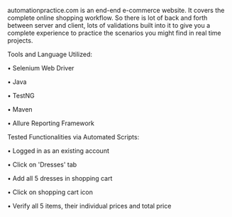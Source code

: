 automationpractice.com is an end-end e-commerce website. It covers the complete online shopping workflow. 
So there is lot of back and forth between server and client, lots of validations built into it to give you a complete experience to practice the scenarios you might find in real time projects.

Tools and Language Utilized:

• Selenium Web Driver

• Java

• TestNG

• Maven

• Allure Reporting Framework

Tested Functionalities via Automated Scripts:

• Logged in as an existing account

• Click on 'Dresses' tab

• Add all 5 dresses in shopping cart

• Click on shopping cart icon

• Verify all 5 items, their individual prices and total price
